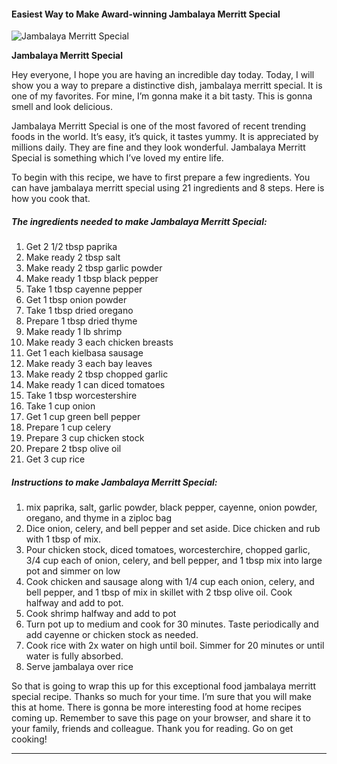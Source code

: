             

#### Easiest Way to Make Award-winning Jambalaya Merritt Special

![Jambalaya Merritt Special](https://img-global.cpcdn.com/recipes/5219174540378112/751x532cq70/jambalaya-merritt-special-recipe-main-photo.jpg)

**Jambalaya Merritt Special**

Hey everyone, I hope you are having an incredible day today. Today, I will show you a way to prepare a distinctive dish, jambalaya merritt special. It is one of my favorites. For mine, I’m gonna make it a bit tasty. This is gonna smell and look delicious.

Jambalaya Merritt Special is one of the most favored of recent trending foods in the world. It’s easy, it’s quick, it tastes yummy. It is appreciated by millions daily. They are fine and they look wonderful. Jambalaya Merritt Special is something which I’ve loved my entire life.

To begin with this recipe, we have to first prepare a few ingredients. You can have jambalaya merritt special using 21 ingredients and 8 steps. Here is how you cook that.

##### The ingredients needed to make Jambalaya Merritt Special:

1.  Get 2 1/2 tbsp paprika
2.  Make ready 2 tbsp salt
3.  Make ready 2 tbsp garlic powder
4.  Make ready 1 tbsp black pepper
5.  Take 1 tbsp cayenne pepper
6.  Get 1 tbsp onion powder
7.  Take 1 tbsp dried oregano
8.  Prepare 1 tbsp dried thyme
9.  Make ready 1 lb shrimp
10.  Make ready 3 each chicken breasts
11.  Get 1 each kielbasa sausage
12.  Make ready 3 each bay leaves
13.  Make ready 2 tbsp chopped garlic
14.  Make ready 1 can diced tomatoes
15.  Take 1 tbsp worcestershire
16.  Take 1 cup onion
17.  Get 1 cup green bell pepper
18.  Prepare 1 cup celery
19.  Prepare 3 cup chicken stock
20.  Prepare 2 tbsp olive oil
21.  Get 3 cup rice

##### Instructions to make Jambalaya Merritt Special:

1.  mix paprika, salt, garlic powder, black pepper, cayenne, onion powder, oregano, and thyme in a ziploc bag
2.  Dice onion, celery, and bell pepper and set aside. Dice chicken and rub with 1 tbsp of mix.
3.  Pour chicken stock, diced tomatoes, worcesterchire, chopped garlic, 3/4 cup each of onion, celery, and bell pepper, and 1 tbsp mix into large pot and simmer on low
4.  Cook chicken and sausage along with 1/4 cup each onion, celery, and bell pepper, and 1 tbsp of mix in skillet with 2 tbsp olive oil. Cook halfway and add to pot.
5.  Cook shrimp halfway and add to pot
6.  Turn pot up to medium and cook for 30 minutes. Taste periodically and add cayenne or chicken stock as needed.
7.  Cook rice with 2x water on high until boil. Simmer for 20 minutes or until water is fully absorbed.
8.  Serve jambalaya over rice

So that is going to wrap this up for this exceptional food jambalaya merritt special recipe. Thanks so much for your time. I’m sure that you will make this at home. There is gonna be more interesting food at home recipes coming up. Remember to save this page on your browser, and share it to your family, friends and colleague. Thank you for reading. Go on get cooking!

* * *
